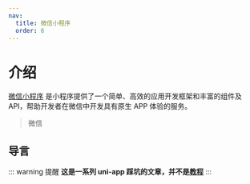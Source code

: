 ```yaml
---
nav:
  title: 微信小程序
  order: 6
---
```


# 介绍

[微信小程序](https://developers.weixin.qq.com/miniprogram/dev/framework/) 是小程序提供了一个简单、高效的应用开发框架和丰富的组件及 API，帮助开发者在微信中开发具有原生 APP 体验的服务。

> 微信

## 导言

::: warning 提醒
**这是一系列 uni-app 踩坑的文章，并不是[教程](https://uniapp.dcloud.io/)**
:::
